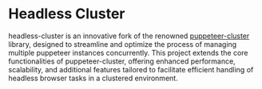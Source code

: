 # Headless Cluster
headless-cluster is an innovative fork of the renowned [puppeteer-cluster](https://github.com/thomasdondorf/puppeteer-cluster) library, designed to streamline and optimize the process of managing multiple puppeteer instances concurrently. This project extends the core functionalities of puppeteer-cluster, offering enhanced performance, scalability, and additional features tailored to facilitate efficient handling of headless browser tasks in a clustered environment.
